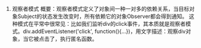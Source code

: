 1. 观察者模式
概要：观察者模式定义了对象间一种一对多的依赖关系，当目标对象Subject的状态发生改变时，所有依赖它的对象Observer都会得到通知。
这种模式在平常中很常见：比如我们监听div的click事件，其本质就是观察者模式。div.addEventListener('click', function(){...})，用文字描述：观察div对象，当它被点击了，执行匿名函数。